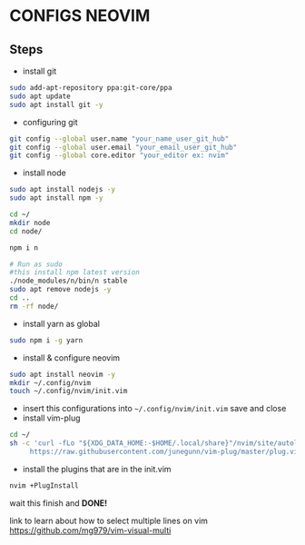 # CONFIGS NEOVIM


## Steps

* install git
```bash
sudo add-apt-repository ppa:git-core/ppa
sudo apt update
sudo apt install git -y
```
  
* configuring git
```bash
git config --global user.name "your_name_user_git_hub"
git config --global user.email "your_email_user_git_hub"
git config --global core.editor "your_editor ex: nvim"
```

* install node
```bash
sudo apt install nodejs -y
sudo apt install npm -y

cd ~/
mkdir node
cd node/

npm i n

# Run as sudo
#this install npm latest version
./node_modules/n/bin/n stable
sudo apt remove nodejs -y
cd ..
rm -rf node/
```
* install yarn as global
```bash
sudo npm i -g yarn
```
* install & configure neovim
```bash
sudo apt install neovim -y
mkdir ~/.config/nvim
touch ~/.config/nvim/init.vim
```
* insert this configurations into `~/.config/nvim/init.vim` save and close
* install vim-plug
```bash
cd ~/
sh -c 'curl -fLo "${XDG_DATA_HOME:-$HOME/.local/share}"/nvim/site/autoload/plug.vim --create-dirs \
     https://raw.githubusercontent.com/junegunn/vim-plug/master/plug.vim'
```
* install the plugins that are in the init.vim
```bash
nvim +PlugInstall
```
  wait this finish and **DONE!**

link to learn about how to select multiple lines on vim https://github.com/mg979/vim-visual-multi
